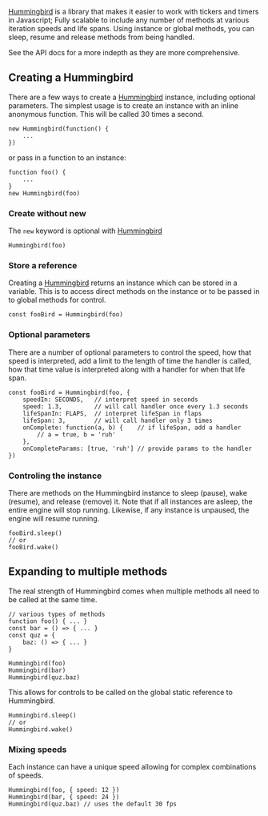 [Hummingbird]() is a library that makes it easier to work with tickers and timers in Javascript; Fully scalable to include any number of methods at various iteration speeds and life spans. Using instance or global methods, you can sleep, resume and release methods from being handled.

See the API docs for a more indepth as they are more comprehensive.

## Creating a Hummingbird

There are a few ways to create a [Hummingbird]() instance, including optional parameters. The simplest usage is to create an instance with an inline anonymous function. This will be called 30 times a second.

```
new Hummingbird(function() {
    ...
})
```

or pass in a function to an instance:

```
function foo() {
    ...
}
new Hummingbird(foo)
```

### Create without new

The <code>new</code> keyword is optional with [Hummingbird]()

```
Hummingbird(foo)
```

### Store a reference

Creating a [Hummingbird]() returns an instance which can be stored in a variable. This is to access direct methods on the instance or to be passed in to global methods for control.

```
const fooBird = Hummingbird(foo)
```

### Optional parameters

There are a number of optional parameters to control the speed, how that speed is interpreted, add a limit to the length of time the handler is called, how that time value is interpreted along with a handler for when that life span.

```
const fooBird = Hummingbird(foo, {
    speedIn: SECONDS,   // interpret speed in seconds
    speed: 1.3,         // will call handler once every 1.3 seconds
    lifeSpanIn: FLAPS,  // interpret lifeSpan in flaps
    lifeSpan: 3,        // will call handler only 3 times
    onComplete: function(a, b) {    // if lifeSpan, add a handler
        // a = true, b = 'ruh'
    },
    onCompleteParams: [true, 'ruh'] // provide params to the handler
})
```

### Controling the instance

There are methods on the Hummingbird instance to sleep (pause), wake (resume), and release (remove) it. Note that if all instances are asleep, the entire engine will stop running. Likewise, if any instance is unpaused, the engine will resume running.

```
fooBird.sleep()
// or
fooBird.wake()
```

## Expanding to multiple methods

The real strength of Hummingbird comes when multiple methods all need to be called at the same time.

```
// various types of methods
function foo() { ... }
const bar = () => { ... }
const quz = {
    baz: () => { ... }
}

Hummingbird(foo)
Hummingbird(bar)
Hummingbird(quz.baz)
```

This allows for controls to be called on the global static reference to Hummingbird.

```
Hummingbird.sleep()
// or
Hummingbird.wake()
```

### Mixing speeds

Each instance can have a unique speed allowing for complex combinations of speeds.

```
Hummingbird(foo, { speed: 12 })
Hummingbird(bar, { speed: 24 })
Hummingbird(quz.baz) // uses the default 30 fps
```

